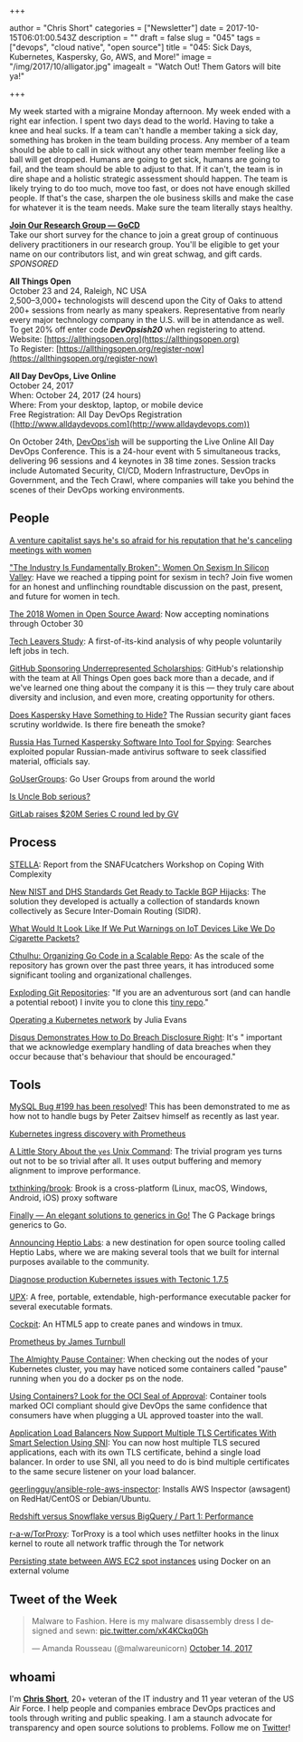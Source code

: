 +++

author = "Chris Short"
categories = ["Newsletter"]
date = 2017-10-15T06:01:00.543Z
description = ""
draft = false
slug = "045"
tags = ["devops", "cloud native", "open source"]
title = "045: Sick Days, Kubernetes, Kaspersky, Go, AWS, and More!"
image = "/img/2017/10/alligator.jpg"
imagealt = "Watch Out! Them Gators will bite ya!"

+++

My week started with a migraine Monday afternoon. My week ended with a right ear infection. I spent two days dead to the world. Having to take a knee and heal sucks. If a team can't handle a member taking a sick day, something has broken in the team building process. Any member of a team should be able to call in sick without any other team member feeling like a ball will get dropped. Humans are going to get sick, humans are going to fail, and the team should be able to adjust to that. If it can't, the team is in dire shape and a holistic strategic assessment should happen. The team is likely trying to do too much, move too fast, or does not have enough skilled people. If that's the case, sharpen the ole business skills and make the case for whatever it is the team needs. Make sure the team literally stays healthy.

[**Join Our Research Group — GoCD**](https://docs.google.com/forms/d/e/1FAIpQLSdsxfQbVbuVVRizNaDmD1_6nyyG5WNn4pKtfHElzO9kblnz5Q/viewform)  
Take our short survey for the chance to join a great group of continuous delivery practitioners in our research group. You'll be eligible to get your name on our contributors list, and win great schwag, and gift cards. *SPONSORED*

**All Things Open**  
October 23 and 24, Raleigh, NC USA  
2,500–3,000+ technologists will descend upon the City of Oaks to attend 200+ sessions from nearly as many speakers. Representative from nearly every major technology company in the U.S. will be in attendance as well.  
To get 20% off enter code ***DevOpsish20*** when registering to attend.  
Website: [https://allthingsopen.org](https://allthingsopen.org)  
To Register: [https://allthingsopen.org/register-now](https://allthingsopen.org/register-now)

**All Day DevOps, Live Online**  
October 24, 2017  
When: October 24, 2017 (24 hours)  
Where: From your desktop, laptop, or mobile device  
Free Registration: All Day DevOps Registration ([http://www.alldaydevops.com](http://www.alldaydevops.com))

On October 24th, [DevOps'ish](https://devopsish.com) will be supporting the Live Online All Day DevOps Conference. This is a 24-hour event with 5 simultaneous tracks, delivering 96 sessions and 4 keynotes in 38 time zones. Session tracks include Automated Security, CI/CD, Modern Infrastructure, DevOps in Government, and the Tech Crawl, where companies will take you behind the scenes of their DevOps working environments.

## People

[A venture capitalist says he's so afraid for his reputation that he's canceling meetings with women](http://www.businessinsider.com/a-vc-fears-for-his-reputation-and-is-canceling-meetings-with-women-2017-10)

["The Industry Is Fundamentally Broken": Women On Sexism In Silicon Valley](https://www.fastcompany.com/40477163/the-industry-is-fundamentally-broken-women-on-sexism-in-silicon-valley): Have we reached a tipping point for sexism in tech? Join five women for an honest and unflinching roundtable discussion on the past, present, and future for women in tech.

[The 2018 Women in Open Source Award](https://www.redhat.com/en/about/women-in-open-source): Now accepting nominations through October 30

[Tech Leavers Study](http://www.kaporcenter.org/wp-content/uploads/2017/04/KAPOR_Tech-Leavers-17-0428.pdf): A first-of-its-kind analysis of why people voluntarily left jobs in tech.

[GitHub Sponsoring Underrepresented Scholarships](https://allthingsopen.org/github-sponsoring-underrepresented-scholarships/): GitHub's relationship with the team at All Things Open goes back more than a decade, and if we've learned one thing about the company it is this — they truly care about diversity and inclusion, and even more, creating opportunity for others.

[Does Kaspersky Have Something to Hide?](https://overcast.fm/+Fhu2YBDiI) The Russian security giant faces scrutiny worldwide. Is there fire beneath the smoke?

[Russia Has Turned Kaspersky Software Into Tool for Spying](https://www.wsj.com/amp/articles/russian-hackers-scanned-networks-world-wide-for-secret-u-s-data-1507743874): Searches exploited popular Russian-made antivirus software to seek classified material, officials say.

[GoUserGroups](https://github.com/golang/go/wiki/GoUserGroups): Go User Groups from around the world

[Is Uncle Bob serious?](https://dev.to/bosepchuk/is-uncle-bob-serious-dhi)

[GitLab raises $20M Series C round led by GV](https://techcrunch.com/2017/10/09/gitlab-raises-20m-series-c-round-led-by-gv/)

## Process

[STELLA](https://drive.google.com/file/d/0B7kFkt5WxLeDTml5cTFsWXFCb1U/view): Report from the SNAFUcatchers Workshop on Coping With Complexity

[New NIST and DHS Standards Get Ready to Tackle BGP Hijacks](https://www.bleepingcomputer.com/news/technology/new-nist-and-dhs-standards-get-ready-to-tackle-bgp-hijacks/): The solution they developed is actually a collection of standards known collectively as Secure Inter-Domain Routing (SIDR).

[What Would It Look Like If We Put Warnings on IoT Devices Like We Do Cigarette Packets?](https://www.troyhunt.com/what-would-it-look-like-if-we-put-warnings-on-iot-devices-like-we-do-cigarette-packets/)

[Cthulhu: Organizing Go Code in a Scalable Repo](https://blog.digitalocean.com/cthulhu-organizing-go-code-in-a-scalable-repo/): As the scale of the repository has grown over the past three years, it has introduced some significant tooling and organizational challenges.

[Exploding Git Repositories](https://kate.io/blog/git-bomb/): "If you are an adventurous sort (and can handle a potential reboot) I invite you to clone this [tiny repo](https://github.com/Katee/git-bomb)."

[Operating a Kubernetes network](https://jvns.ca/blog/2017/10/10/operating-a-kubernetes-network/) by Julia Evans

[Disqus Demonstrates How to Do Breach Disclosure Right](https://www.troyhunt.com/disqus-demonstrates-how-to-do-data-breach-disclosure-right/): It's " important that we acknowledge exemplary handling of data breaches when they occur because that's behaviour that should be encouraged."

<script async src="//pagead2.googlesyndication.com/pagead/js/adsbygoogle.js"></script>
<!-- devopsish.com Responsive -->
<ins class="adsbygoogle"
     style="display:block"
     data-ad-client="ca-pub-8972983586873269"
     data-ad-slot="4977359089"
     data-ad-format="auto"></ins>
<script>
(adsbygoogle = window.adsbygoogle || []).push({});
</script>

## Tools

[MySQL Bug #199 has been resolved](https://bugs.mysql.com/bug.php?id=199)! This has been demonstrated to me as how not to handle bugs by Peter Zaitsev himself as recently as last year.

[Kubernetes ingress discovery with Prometheus](https://blog.latency.at/2017-10-13-k8s-ingress-discovery/)

[A Little Story About the `yes` Unix Command](https://matthias-endler.de/2017/yes/): The trivial program yes turns out not to be so trivial after all. It uses output buffering and memory alignment to improve performance.

[txthinking/brook](https://github.com/txthinking/brook): Brook is a cross-platform (Linux, macOS, Windows, Android, iOS) proxy software

[Finally — An elegant solutions to generics in Go!](https://www.nivenly.com/finally-an-elegant-solutions-to-generics-in-go/) The G Package brings generics to Go.

[Announcing Heptio Labs](https://blog.heptio.com/announcing-heptio-labs-c39c268da67c): a new destination for open source tooling called Heptio Labs, where we are making several tools that we built for internal purposes available to the community.

[Diagnose production Kubernetes issues with Tectonic 1.7.5](https://coreos.com/blog/tectonic-1.7.5-announcement)

[UPX](https://upx.github.io/): A free, portable, extendable, high-performance executable packer for several executable formats.

[Cockpit](http://cockpit.27ae60.com/): An HTML5 app to create panes and windows in tmux.

[Prometheus by James Turnbull](https://kartar.net/2017/10/prometheus/)

[The Almighty Pause Container](https://www.ianlewis.org/en/almighty-pause-container): When checking out the nodes of your Kubernetes cluster, you may have noticed some containers called "pause" running when you do a docker ps on the node.

[Using Containers? Look for the OCI Seal of Approval](http://windowsitpro.com/cloud-data-center/using-containers-look-oci-seal-approval): Container tools marked OCI compliant should give DevOps the same confidence that consumers have when plugging a UL approved toaster into the wall.

[Application Load Balancers Now Support Multiple TLS Certificates With Smart Selection Using SNI](https://aws.amazon.com/blogs/aws/new-application-load-balancer-sni/): You can now host multiple TLS secured applications, each with its own TLS certificate, behind a single load balancer. In order to use SNI, all you need to do is bind multiple certificates to the same secure listener on your load balancer.

[geerlingguy/ansible-role-aws-inspector](https://github.com/geerlingguy/ansible-role-aws-inspector): Installs AWS Inspector (awsagent) on RedHat/CentOS or Debian/Ubuntu.

[Redshift versus Snowflake versus BigQuery / Part 1: Performance](https://blog.fivetran.com/warehouse-benchmark-dce9f4c529c1)

[r-a-w/TorProxy](https://github.com/r-a-w/TorProxy): TorProxy is a tool which uses netfilter hooks in the linux kernel to route all network traffic through the Tor network

[Persisting state between AWS EC2 spot instances](https://peteris.rocks/blog/persisting-state-between-aws-ec2-spot-instances/) using Docker on an external volume

## Tweet of the Week

<blockquote class="twitter-tweet" data-lang="en"><p lang="en" dir="ltr">Malware to Fashion. Here is my malware disassembly dress I designed and sewn: <a href="https://t.co/xK4KCkq0Gh">pic.twitter.com/xK4KCkq0Gh</a></p>&mdash; Amanda Rousseau (@malwareunicorn) <a href="https://twitter.com/malwareunicorn/status/919042522596360193?ref_src=twsrc%5Etfw">October 14, 2017</a></blockquote>
<script async src="https://platform.twitter.com/widgets.js" charset="utf-8"></script>

## whoami

I'm [**Chris Short**](https://chrisshort.net), 20+ veteran of the IT industry and 11 year veteran of the US Air Force. I help people and companies embrace DevOps practices and tools through writing and public speaking. I am a staunch advocate for transparency and open source solutions to problems. Follow me on [Twitter](https://twitter.com/ChrisShort)!
